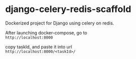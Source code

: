 # django-celery-redis-scaffold

Dockerized project for Django using celery on redis.


After launching docker-compose, go to    
`http://localhost:8000`

copy taskId, and paste it into url    
`http://localhost:8000/<taskId>/`
